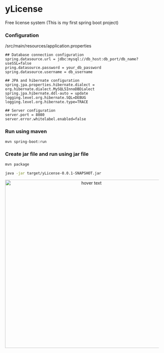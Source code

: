 # yLicense
Free license system (This is my first spring boot project)

### Configuration
/src/main/resources/application.properties
```properties
## Database connection configuration
spring.datasource.url = jdbc:mysql://db_host:db_port/db_name?useSSL=false
pring.datasource.password = your_db_password
spring.datasource.username = db_username

## JPA and hibernate configuration
spring.jpa.properties.hibernate.dialect = org.hibernate.dialect.MySQL5InnoDBDialect
spring.jpa.hibernate.ddl-auto = update
logging.level.org.hibernate.SQL=DEBUG
logging.level.org.hibernate.type=TRACE

## Server configuration
server.port = 8080
server.error.whitelabel.enabled=false

```

### Run using maven

```bash
mvn spring-boot:run
```
### Create jar file and run using jar file

```bash
mvn package

java -jar target/yLicense-0.0.1-SNAPSHOT.jar
```


<p align="center">
  <img src="https://cdn.discordapp.com/attachments/675621761676476426/895027441754583060/unknown.png" width="550" title="hover text">
</p>
